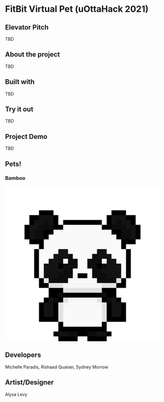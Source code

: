 # FitBit Virtual Pet (uOttaHack 2021)

## Elevator Pitch
TBD

## About the project
TBD

## Built with
TBD

## Try it out
TBD

## Project Demo
TBD

## Pets!

### Bamboo
![](gifs/panda.gif)

## Developers
Michelle Paradis, Rishaad Quaiser, Sydney Morrow

## Artist/Designer
Alysa Levy
